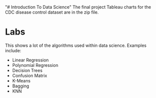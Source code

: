 "# Introduction To Data Science" 
The final project Tableau charts for the CDC disease control dataset are in the zip file. 

# Labs
This shows a lot of the algorithms used within data science.
Examples include:
- Linear Regression
- Polynomial Regression
- Decision Trees
- Confusion Matrix
- K-Means
- Bagging
- KNN

